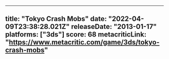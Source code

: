 
---
title: "Tokyo Crash Mobs"
date: "2022-04-09T23:38:28.021Z"
releaseDate: "2013-01-17"
platforms: ["3ds"]
score: 68
metacriticLink: "https://www.metacritic.com/game/3ds/tokyo-crash-mobs"
---
